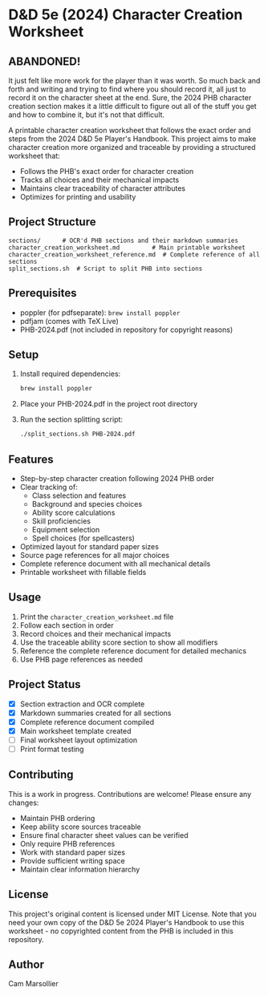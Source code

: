 # D&D 5e (2024) Character Creation Worksheet

## ABANDONED!
It just felt like more work for the player than it was worth.
So much back and forth and writing and trying to find where you should record it, all just to record it on the character sheet at the end.
Sure, the 2024 PHB character creation section makes it a little difficult to figure out all of the stuff you get and how to combine it, but it's not that difficult.


A printable character creation worksheet that follows the exact order and steps from the 2024 D&D 5e Player's Handbook. This project aims to make character creation more organized and traceable by providing a structured worksheet that:

- Follows the PHB's exact order for character creation
- Tracks all choices and their mechanical impacts
- Maintains clear traceability of character attributes
- Optimizes for printing and usability

## Project Structure

```
sections/      # OCR'd PHB sections and their markdown summaries
character_creation_worksheet.md         # Main printable worksheet
character_creation_worksheet_reference.md  # Complete reference of all sections
split_sections.sh  # Script to split PHB into sections
```

## Prerequisites

- poppler (for pdfseparate): `brew install poppler`
- pdfjam (comes with TeX Live)
- PHB-2024.pdf (not included in repository for copyright reasons)

## Setup

1. Install required dependencies:
   ```bash
   brew install poppler
   ```

2. Place your PHB-2024.pdf in the project root directory

3. Run the section splitting script:
   ```bash
   ./split_sections.sh PHB-2024.pdf
   ```

## Features

- Step-by-step character creation following 2024 PHB order
- Clear tracking of:
  - Class selection and features
  - Background and species choices
  - Ability score calculations
  - Skill proficiencies
  - Equipment selection
  - Spell choices (for spellcasters)
- Optimized layout for standard paper sizes
- Source page references for all major choices
- Complete reference document with all mechanical details
- Printable worksheet with fillable fields

## Usage

1. Print the `character_creation_worksheet.md` file
2. Follow each section in order
3. Record choices and their mechanical impacts
4. Use the traceable ability score section to show all modifiers
5. Reference the complete reference document for detailed mechanics
6. Use PHB page references as needed

## Project Status

- [x] Section extraction and OCR complete
- [x] Markdown summaries created for all sections
- [x] Complete reference document compiled
- [x] Main worksheet template created
- [ ] Final worksheet layout optimization
- [ ] Print format testing

## Contributing

This is a work in progress. Contributions are welcome! Please ensure any changes:
- Maintain PHB ordering
- Keep ability score sources traceable
- Ensure final character sheet values can be verified
- Only require PHB references
- Work with standard paper sizes
- Provide sufficient writing space
- Maintain clear information hierarchy

## License

This project's original content is licensed under MIT License. Note that you need your own copy of the D&D 5e 2024 Player's Handbook to use this worksheet - no copyrighted content from the PHB is included in this repository.

## Author

Cam Marsollier 